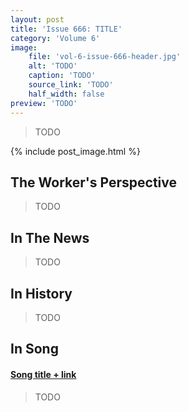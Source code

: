 ```yaml
---
layout: post
title: 'Issue 666: TITLE'
category: 'Volume 6'
image:
    file: 'vol-6-issue-666-header.jpg'
    alt: 'TODO'
    caption: 'TODO'
    source_link: 'TODO'
    half_width: false
preview: 'TODO'
---
```


> TODO

<!--excerpt-->

{% include post_image.html %}

## The Worker's Perspective

> TODO

## In The News

> TODO

## In History

> TODO

## In Song

#### [Song title + link]()

> TODO


